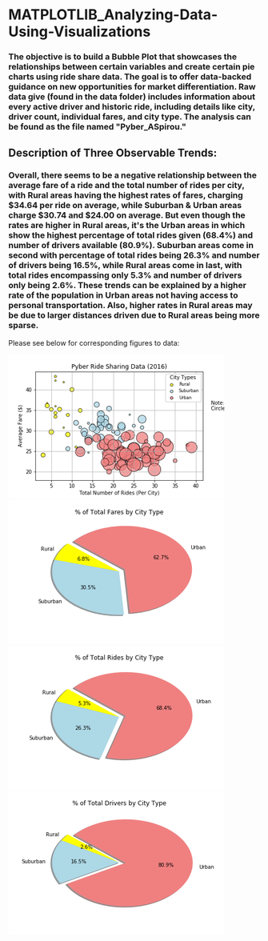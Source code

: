 # MATPLOTLIB_Analyzing-Data-Using-Visualizations

### The objective is to build a Bubble Plot that showcases the relationships between certain variables and create certain pie charts using ride share data. The goal is to offer data-backed guidance on new opportunities for market differentiation. Raw data give (found in the data folder) includes information about every active driver and historic ride, including details like city, driver count, individual fares, and city type. The analysis can be found as the file named "Pyber_ASpirou."

## Description of Three Observable Trends:

### Overall, there seems to be a negative relationship between the average fare of a ride and the total number of rides per city, with Rural areas having the highest rates of fares, charging $34.64 per ride on average, while Suburban & Urban areas charge $30.74 and $24.00 on average. But even though the rates are higher in Rural areas, it's the Urban areas in which show the highest percentage of total rides given (68.4%) and number of drivers available (80.9%). Suburban areas come in second with percentage of total rides being 26.3% and number of drivers being 16.5%, while Rural areas come in last, with total rides encompassing only 5.3% and number of drivers only being 2.6%. These trends can be explained by a higher rate of the population in Urban areas not having access to personal transportation. Also, higher rates in Rural areas may be due to larger distances driven due to Rural areas being more sparse. 

Please see below for corresponding figures to data:

![PyberDate](Images/PyberData.png)
![TotalFares](Images/TotalFares.png)
![TotalRides](Images/TotalRides.png)
![TotalDrivers](Images/TotalDrivers.png)